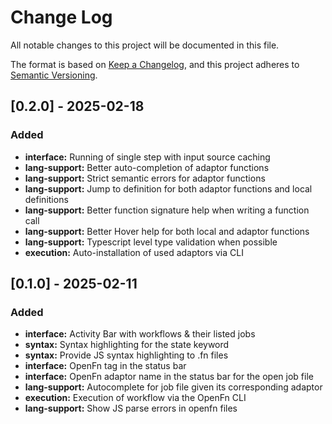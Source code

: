# Change Log

All notable changes to this project will be documented in this file.

The format is based on [Keep a Changelog](https://keepachangelog.com/en/1.1.0/),
and this project adheres to [Semantic Versioning](https://semver.org/spec/v2.0.0.html).

## [0.2.0] - 2025-02-18

### Added

- **interface:** Running of single step with input source caching
- **lang-support:** Better auto-completion of adaptor functions
- **lang-support:** Strict semantic errors for adaptor functions
- **lang-support:** Jump to definition for both adaptor functions and local definitions
- **lang-support:** Better function signature help when writing a function call
- **lang-support:** Better Hover help for both local and adaptor functions
- **lang-support:** Typescript level type validation when possible
- **execution:** Auto-installation of used adaptors via CLI

## [0.1.0] - 2025-02-11

### Added

- **interface:** Activity Bar with workflows & their listed jobs
- **syntax:** Syntax highlighting for the state keyword
- **syntax:** Provide JS syntax highlighting to .fn files
- **interface:** OpenFn tag in the status bar
- **interface:** OpenFn adaptor name in the status bar for the open job file
- **lang-support:** Autocomplete for job file given its corresponding adaptor
- **execution:** Execution of workflow via the OpenFn CLI
- **lang-support:** Show JS parse errors in openfn files
